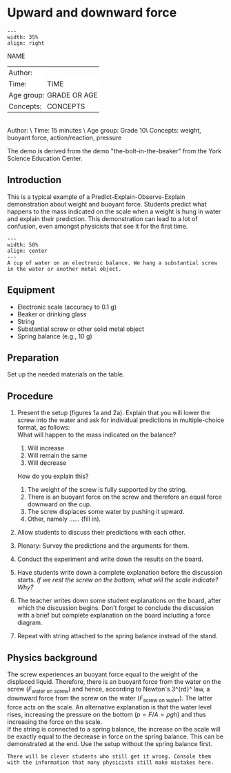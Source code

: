 # Upward and downward force

<div style="clear: both;">

```{figure} ../../figures/ready.png
---
width: 35%
align: right
```

</div>

<table style="width: 100%; border-collapse: collapse; border: none;">
    <tr style="background-color: white;"> 
        <td style="text-align: left; padding: 3px; border: none;">Author:</td
        <td style="text-align: left; padding: 3px; border: none;">NAME</td>
    </tr>
    <tr style="background-color: white;">
        <td style="text-align: left; padding: 3px; border: none;">Time:</td>
        <td style="text-align: left; padding: 3px; border: none;">TIME</td>
    </tr>
    <tr style="background-color: white;">
        <td style="text-align: left; padding: 3px; border: none;">Age group:</td>
        <td style="text-align: left; padding: 3px; border: none;">GRADE OR AGE</td>
    </tr>
    <tr style="background-color: white;">
        <td style="text-align: left; padding: 3px; border: none;">Concepts:</td>
        <td style="text-align: left; padding: 3px; border: none;">CONCEPTS</td>
    </tr>
</table><br>
Author:     \
Time:	15 minutes  	\
Age group:	Grade 10\
Concepts:	weight, buoyant force, action/reaction, pressure

The demo is derived from the demo "the-bolt-in-the-beaker" from the York Science Education Center.

## Introduction
This is a typical example of a Predict-Explain-Observe-Explain demonstration about weight and buoyant force. Students predict what happens to the mass indicated on the scale when a weight is hung in water and explain their prediction. This demonstration can lead to a lot of confusion, even amongst physicists that see it for the first time. 

```{figure} demo26_figure1.jpg
---
width: 50%
align: center
---
A cup of water on an electronic balance. We hang a substantial screw in the water or another metal object.
```

## Equipment
* Electronic scale (accuracy to 0.1 g)
* Beaker or drinking glass
* String
* Substantial screw or other solid metal object 
* Spring balance (e.g., 10 g)

## Preparation
Set up the needed materials on the table.

## Procedure
1. Present the setup (figures 1a and 2a). Explain that you will lower the screw into the water and ask for individual predictions in multiple-choice format, as follows: \
What will happen to the mass indicated on the balance?
   1. Will increase
   2. Will remain the same
   3. Will decrease 
   
   How do you explain this?
   1. The weight of the screw is fully supported by the string.
   2. There is an buoyant force on the screw and therefore an equal force downward on the cup.
   3. The screw displaces some water by pushing it upward.
   4. Other, namely ...... (fill in).

2. Allow students to discuss their predictions with each other.
3. Plenary: Survey the predictions and the arguments for them.
4. Conduct the experiment and write down the results on the board.
5. Have students write down a complete explanation before the discussion starts. *If we rest the screw on the bottom, what will the scale indicate? Why?*
6. The teacher writes down some student explanations on the board, after which the discussion begins. Don't forget to conclude the discussion with a brief but complete explanation on the board including a force diagram.
7. Repeat with string attached to the spring balance instead of the stand.



## Physics background
The screw experiences an buoyant force equal to the weight of the displaced liquid. Therefore, there is an buoyant force from the water on the screw ($F_{\text{water on screw}}$) and hence, according to Newton's 3^{rd}^ law, a downward force from the screw on the water ($F_{\text{screw on water}}$). The latter force acts on the scale. An alternative explanation is that the water level rises, increasing the pressure on the bottom ($p = F/A = ρgh$) and thus increasing the force on the scale.<br>
If the string is connected to a spring balance, the increase on the scale will be exactly equal to the decrease in force on the spring balance. This can be demonstrated at the end. Use the setup without the spring balance first.

```{tip}
There will be clever students who still get it wrong. Console them with the information that many physicists still make mistakes here.
```
